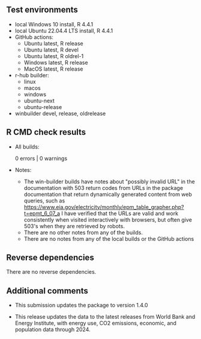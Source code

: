 ## Test environments

* local Windows 10 install, R 4.4.1
* local Ubuntu 22.04.4 LTS install, R 4.4.1
* GitHub actions:
  * Ubuntu latest, R release
  * Ubuntu latest, R devel
  * Ubuntu latest, R oldrel-1
  * Windows latest, R release
  * MacOS latest, R release
* r-hub builder:
  * linux
  * macos
  * windows
  * ubuntu-next
  * ubuntu-release
* winbuilder devel, release, oldrelease

## R CMD check results

* All builds:

    0 errors | 0 warnings

* Notes:
  * The win-builder builds have notes about "possibly invalid URL" in the 
    documentation with 503 return codes from URLs in the package documentation 
    that return dynamically generated content from web queries, such as
    <https://www.eia.gov/electricity/monthly/epm_table_grapher.php?t=epmt_6_07_a>
    I have verified that the URLs are valid and work consistently when visited 
    interactively with browsers, but often give 503's when they are retrieved 
    by robots.
  * There are no other notes from any of the builds.
  * There are no notes from any of the local builds or the GitHub actions

## Reverse dependencies

There are no reverse dependencies.

## Additional comments

* This submission updates the package to version 1.4.0

* This release updates the data to the latest releases from World Bank and 
  Energy Institute, with energy use, CO2 emissions,  economic, and population 
  data through 2024.
